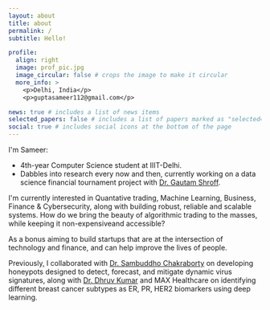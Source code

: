 ```yaml
---
layout: about
title: about
permalink: /
subtitle: Hello!

profile:
  align: right
  image: prof_pic.jpg
  image_circular: false # crops the image to make it circular
  more_info: >
    <p>Delhi, India</p>
    <p>guptasameer112@gmail.com</p>

news: true # includes a list of news items
selected_papers: false # includes a list of papers marked as "selected={true}"
social: true # includes social icons at the bottom of the page
---
```


I'm Sameer:
- 4th-year Computer Science student at IIIT-Delhi.
- Dabbles into research every now and then, currently working on a data science financial tournament project with [Dr. Gautam Shroff](https://iiitd.ac.in/gautam).

I'm currently interested in Quantative trading, Machine Learning, Business, Finance & Cybersecurity, along with building robust, reliable and scalable systems.
How do we bring the beauty of algorithmic trading to the masses, while keeping it non-expensiveand accessible?

As a bonus aiming to build startups that are at the intersection of technology and finance, and can help improve the lives of people.

Previously, I collaborated with [Dr. Sambuddho Chakraborty](https://iiitd.ac.in/sambuddho) on developing honeypots designed to detect, forecast, and mitigate dynamic virus signatures, along with [Dr. Dhruv Kumar](https://iiitd.ac.in/dhruv) and MAX Healthcare on identifying different breast cancer subtypes as ER, PR, HER2 biomarkers using deep learning.